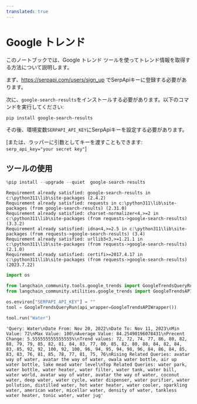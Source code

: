 ```yaml
---
translated: true
---
```


# Google トレンド

このノートブックでは、Google トレンド ツールを使ってトレンド情報を取得する方法について説明します。

まず、https://serpapi.com/users/sign_up でSerpApiキーに登録する必要があります。

次に、`google-search-results`をインストールする必要があります。以下のコマンドを実行してください:

`pip install google-search-results`

その後、環境変数`SERPAPI_API_KEY`にSerpApiキーを設定する必要があります。

[または、ラッパーに引数としてキーを渡すこともできます: `serp_api_key="your secret key"`]

## ツールの使用

```python
%pip install --upgrade --quiet  google-search-results
```

```output
Requirement already satisfied: google-search-results in c:\python311\lib\site-packages (2.4.2)
Requirement already satisfied: requests in c:\python311\lib\site-packages (from google-search-results) (2.31.0)
Requirement already satisfied: charset-normalizer<4,>=2 in c:\python311\lib\site-packages (from requests->google-search-results) (3.3.2)
Requirement already satisfied: idna<4,>=2.5 in c:\python311\lib\site-packages (from requests->google-search-results) (3.4)
Requirement already satisfied: urllib3<3,>=1.21.1 in c:\python311\lib\site-packages (from requests->google-search-results) (2.1.0)
Requirement already satisfied: certifi>=2017.4.17 in c:\python311\lib\site-packages (from requests->google-search-results) (2023.7.22)
```

```python
import os

from langchain_community.tools.google_trends import GoogleTrendsQueryRun
from langchain_community.utilities.google_trends import GoogleTrendsAPIWrapper

os.environ["SERPAPI_API_KEY"] = ""
tool = GoogleTrendsQueryRun(api_wrapper=GoogleTrendsAPIWrapper())
```

```python
tool.run("Water")
```

```output
'Query: Water\nDate From: Nov 20, 2022\nDate To: Nov 11, 2023\nMin Value: 72\nMax Value: 100\nAverage Value: 84.25490196078431\nPrecent Change: 5.555555555555555%\nTrend values: 72, 72, 74, 77, 86, 80, 82, 88, 79, 79, 85, 82, 81, 84, 83, 77, 80, 85, 82, 80, 88, 84, 82, 84, 83, 85, 92, 92, 100, 92, 100, 96, 94, 95, 94, 98, 96, 84, 86, 84, 85, 83, 83, 76, 81, 85, 78, 77, 81, 75, 76\nRising Related Queries: avatar way of water, avatar the way of water, owala water bottle, air up water bottle, lake mead water level\nTop Related Queries: water park, water bottle, water heater, water filter, water tank, water bill, water world, avatar way of water, avatar the way of water, coconut water, deep water, water cycle, water dispenser, water purifier, water pollution, distilled water, hot water heater, water cooler, sparkling water, american water, micellar water, density of water, tankless water heater, tonic water, water jug'
```

